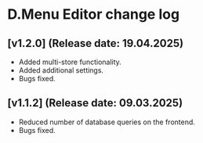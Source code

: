 <!DOCTYPE html>
<html lang="en">
<head></head>
<body>
    <h1>D.Menu Editor change log</h1>
    <h2>[v1.2.0] (Release date: 19.04.2025)</h2>
    <p>
        <ul>
            <li>Added multi-store functionality.</li>
            <li>Added additional settings.</li>
            <li>Bugs fixed.</li>
        </ul>
    </p>
    <h2>[v1.1.2] (Release date: 09.03.2025)</h2>
    <p>
        <ul>
            <li>Reduced number of database queries on the frontend.</li>
            <li>Bugs fixed.</li>
        </ul>
    </p>
</body>
</html>
